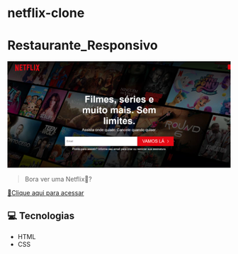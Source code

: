 # netflix-clone

# Restaurante_Responsivo

![preview](./.github/preview.png)

> Bora ver uma Netflix🍿?

[🔗Clique aqui para acessar](https://micaelariel.github.io/netflix-clone/)

## 💻 Tecnologias

- HTML
- CSS
